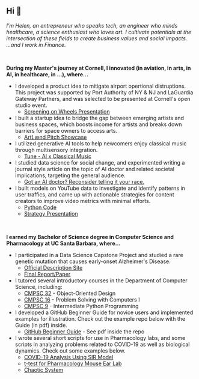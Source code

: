 ## Hi 👋

_I’m Helen, an entrepreneur who speaks tech, an engineer who minds healthcare, a science enthusiast who loves art. I cultivate potentials at the intersection of these fields to create business values and social impacts. ...and I work in Finance._

<br/>

**During my Master's journey at Cornell, I innovated (in aviation, in arts, in AI, in healthcare, in ...), where...**
- I developed a product idea to mitigate airport opertional distruptions. This project was supported by Port Authority of NY & NJ and LaGuardia Gateway Partners, and was selected to be presented at Cornell's open studio event.
  - [Screening on Wheels Presentation](https://drive.google.com/file/d/1L_CWRcg6DSPSuMpZI5n2ZQFjcXwgsq0J/view)
- I built a startup idea to bridge the gap between emerging artists and business spaces, which boosts income for artists and breaks down barriers for space owners to access arts.
  - [ArtLænd Pitch Showcase](https://drive.google.com/file/d/1xOkpgARWH3MyWNBCPxXVJwC65zO1oshH/view)
- I utilized generative AI tools to help newcomers enjoy classical music through multisensory integration.
  - [Tune - AI x Classical Music](https://drive.google.com/file/d/1TxFgxfMvSrVG5Ag6NDZ1fUpL7MlF1zqI/view)
- I studied data science for social change, and experimented writing a journal style article on the topic of AI doctor and related societal implications, targeting the general audience.
  - [Got an AI doctor? Reconsider telling it your race.](https://drive.google.com/file/d/1NTKiw9c9T0awc3UcXKL2nwWliVXXdDOT/view)
- I built models on YouTube data to investigate and identify patterns in user traffics, and came up with actionable strategies for content creators to improve video metrics with minimal efforts.
  - [Python Code](https://github.com/helenziyihuang/cs5304_s23_youtube_content_strategy_project)
  - [Strategy Presentation](https://drive.google.com/file/d/1yUvdkTrzIi56FbSiCM1w13G8qfhi3gcY/view)

<br/>

**I earned my Bachelor of Science degree in Computer Science and Pharmacology at UC Santa Barbara, where...**
- I participated in a Data Science Capstone Project and studied a rare genetic mutation that causes early-onset Alzheimer's Disease.
  - [Official Description Site](https://centralcoastdatascience.org/projects/all/2021/exploring-and-understanding-rare-genetic-mutation-causes-early-onset-alzheimers)
  - [Final Report/Paper](https://drive.google.com/file/d/1vPySCN4vDqJvLGjy2PA4LOsAEz9317TR/view?usp=sharing)
- I tutored several introductory courses in the Department of Computer Science, including:
  - [CMPSC 32](https://ucsb-cs32.github.io/f19/info/syllabus/) - Object-Oriented Design
  - [CMPSC 16](https://ucsb-cs16.github.io/s20/info/syllabus/) - Problem Solving with Computers I
  - [CMPSC 9](https://ucsb-cs9.github.io/f20/info/syllabus/) - Intermediate Python Programming
- I developed a GitHub Beginner Guide for novice users and implemented examples for illustration. Check out the example repo below with the Guide (in pdf) inside.
  - [GitHub Beginner Guide](https://github.com/helenziyihuang/create_repo_demo) - See pdf inside the repo
- I wrote several short scripts for use in Pharmacology labs, and some scripts in analyzing problems related to COVID-19 as well as biological dynamics. Check out some examples below.
  - [COVID-19 Analysis Using SIR Model](https://github.com/helenziyihuang/cs190dd_f20_COVID_19_SIR_project)
  - [t-test for Pharmacology Mouse Ear Lab](https://github.com/helenziyihuang/t-test_MouseEar_Pharmacology_Exp7)
  - [Chaotic System](https://github.com/helenziyihuang/mcdb172_f20_hw9_chaotic_system)
